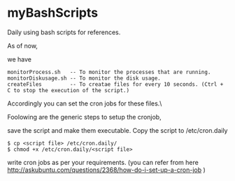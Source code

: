 # myBashScripts


Daily using bash scripts for references.


As of now, 

we have

    monitorProcess.sh   -- To monitor the processes that are running.
    monitorDiskusage.sh -- To monitor the disk usage.
    createFiles         -- To creatae files for every 10 seconds. (Ctrl + C to stop the execution of the script.)

Accordingly you can set the cron jobs for these files.\


Foolowing are the generic steps to setup the cronjob,

save the script and make them executable. Copy the script to /etc/cron.daily

    $ cp <script file> /etc/cron.daily/
    $ chmod +x /etc/cron.daily/<script file>
    
write cron jobs as per your requirements. (you can refer from here http://askubuntu.com/questions/2368/how-do-i-set-up-a-cron-job  )

